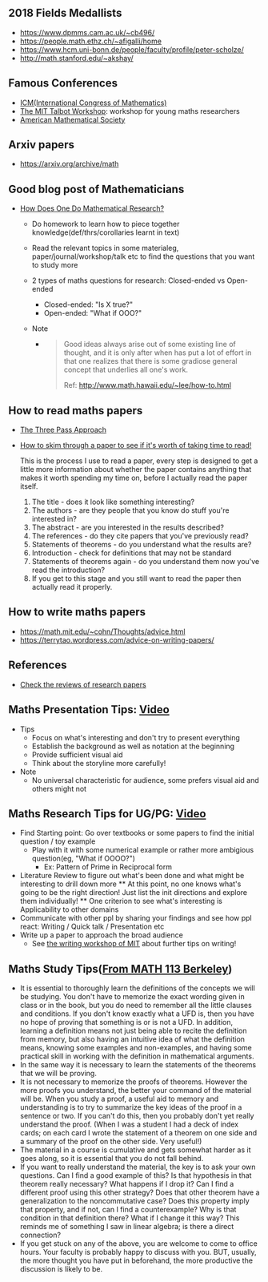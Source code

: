 ## 2018 Fields Medallists

- https://www.dpmms.cam.ac.uk/~cb496/
- https://people.math.ethz.ch/~afigalli/home
- https://www.hcm.uni-bonn.de/people/faculty/profile/peter-scholze/
- http://math.stanford.edu/~akshay/

## Famous Conferences

- [ICM(International Congress of Mathematics)](https://impa.br/icm2018/)
- [The MIT Talbot Workshop](https://math.mit.edu/events/talbot/index.php?year=2020): workshop for young maths researchers
- [American Mathematical Society](https://www.ams.org/home/page)


## Arxiv papers

- https://arxiv.org/archive/math

## Good blog post of Mathematicians

- [How Does One Do Mathematical Research?](http://www.math.hawaii.edu/~lee/how-to.html)
  - Do homework to learn how to piece together knowledge(def/thrs/corollaries learnt in text)

  - Read the relevant topics in some materialeg, paper/journal/workshop/talk etc to find the questions that you want to study more

  - 2 types of maths questions for research: Closed-ended vs Open-ended

    - Closed-ended: "Is X true?"
    - Open-ended: "What if OOO?"

  - Note

    - > Good ideas always arise out of some existing line of thought, and it is only after when has put a lot of effort in that one realizes that there is some gradiose general concept  that underlies all one's work.
      >
      > Ref: http://www.math.hawaii.edu/~lee/how-to.html

## How to read maths papers

- [The Three Pass Approach](http://blizzard.cs.uwaterloo.ca/keshav/home/Papers/data/07/paper-reading.pdf)

- [How to skim through a paper to see if it's worth of taking time to read!](https://www.quora.com/How-do-I-read-a-math-research-paper)

  This is the process I use to read a paper, every step is designed to get a little more information about whether the paper contains anything that makes it worth spending my time on, before I actually read the paper itself.

  1) The title - does it look like something interesting?
  2) The authors - are they people that you know do stuff you're interested in?
  3) The abstract - are you interested in the results described?
  4) The references - do they cite papers that you've previously read?
  5) Statements of theorems - do you understand what the results are?
  6) Introduction - check for definitions that may not be standard
  7) Statements of theorems again - do you understand them now you've read the introduction?
  8) If you get to this stage and you still want to read the paper then actually read it properly.

## How to write maths papers

- https://math.mit.edu/~cohn/Thoughts/advice.html
- https://terrytao.wordpress.com/advice-on-writing-papers/

## References

- [Check the reviews of research papers](https://mathscinet.ams.org/mathscinet)


## Maths Presentation Tips: [Video](https://www.youtube.com/watch?v=U_LjhPf92-A&list=PLUl4u3cNGP61w7rvtOxX_3LCvfB9RqzQm&index=2&ab_channel=MITOpenCourseWare)

- Tips
  - Focus on what's interesting and don't try to present everything
  - Establish the background as well as notation at the beginning
  - Provide sufficient visual aid
  - Think about the storyline more carefully!
- Note
  - No universal characteristic for audience, some prefers visual aid and others might not

## Maths Research Tips for UG/PG: [Video](https://www.youtube.com/watch?v=rNoeRFC17fQ&list=PLUl4u3cNGP61w7rvtOxX_3LCvfB9RqzQm&index=8&ab_channel=MITOpenCourseWare)

- Find Starting point: Go over textbooks or some papers to find the initial question / toy example
  - Play with it with some numerical example or rather more ambigious question(eg, "What if OOOO?")
    - Ex: Pattern of Prime in Reciprocal form
- Literature Review to figure out what's been done and what might be interesting to drill down more
  ** At this point, no one knows what's going to be the right direction! Just list the init directions and explore them individually!
  ** One criterion to see what's interesting is Applicability to other domains
- Communicate with other ppl by sharing your findings and see how ppl react: Writing / Quick talk / Presentation etc
- Write up a paper to approach the broad audience
  - See [the writing workshop of MIT](https://www.youtube.com/watch?v=G7p3lFMmDiQ&list=PLUl4u3cNGP61w7rvtOxX_3LCvfB9RqzQm&index=5) about further tips on writing!

## Maths Study Tips([From MATH 113 Berkeley](https://math.berkeley.edu/~hutching/teach/113/index.html#:~:text=Study%20tips%20(for%20any%20upper%20division%20math%20course)))
- It is essential to thoroughly learn the definitions of the concepts we will be studying. You don't have to memorize the exact wording given in class or in the book, but you do need to remember all the little clauses and conditions. If you don't know exactly what a UFD is, then you have no hope of proving that something is or is not a UFD. In addition, learning a definition means not just being able to recite the definition from memory, but also having an intuitive idea of what the definition means, knowing some examples and non-examples, and having some practical skill in working with the definition in mathematical arguments.
- In the same way it is necessary to learn the statements of the theorems that we will be proving.
- It is not necessary to memorize the proofs of theorems. However the more proofs you understand, the better your command of the material will be. When you study a proof, a useful aid to memory and understanding is to try to summarize the key ideas of the proof in a sentence or two. If you can't do this, then you probably don't yet really understand the proof. (When I was a student I had a deck of index cards; on each card I wrote the statement of a theorem on one side and a summary of the proof on the other side. Very useful!)
- The material in a course is cumulative and gets somewhat harder as it goes along, so it is essential that you do not fall behind.
- If you want to really understand the material, the key is to ask your own questions. Can I find a good example of this? Is that hypothesis in that theorem really necessary? What happens if I drop it? Can I find a different proof using this other strategy? Does that other theorem have a generalization to the noncommutative case? Does this property imply that property, and if not, can I find a counterexample? Why is that condition in that definition there? What if I change it this way? This reminds me of something I saw in linear algebra; is there a direct connection?
- If you get stuck on any of the above, you are welcome to come to office hours. Your faculty is probably happy to discuss with you. BUT, usually, the more thought you have put in beforehand, the more productive the discussion is likely to be.

